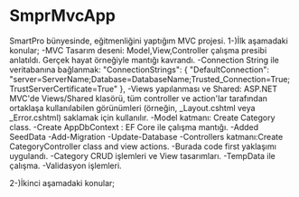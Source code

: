 # SmprMvcApp
SmartPro bünyesinde, eğitmenliğini yaptığım MVC projesi.
1-)İlk aşamadaki konular;
-MVC Tasarım deseni: Model,View,Controller çalışma presibi anlatıldı. Gerçek hayat örneğiyle mantığı kavrandı.
-Connection String ile veritabanına bağlanmak: "ConnectionStrings": {
  "DefaultConnection": "server=ServerName;Database=DatabaseName;Trusted_Connection=True;TrustServerCertificate=True"
},
-Views yapılanması ve Shared: ASP.NET MVC'de Views/Shared klasörü, tüm controller ve action'lar tarafından ortaklaşa kullanılabilen görünümleri (örneğin, _Layout.cshtml veya _Error.cshtml) saklamak için kullanılır.
-Model katmanı: Create Category class.
-Create AppDbContext : EF Core ile çalışma mantığı.
-Added SeedData
-Add-Migration
-Update-Database
-Controllers katmanı:Create CategoryController class and view actions.
-Burada code first yaklaşımı uygulandı.
-Category CRUD işlemleri ve View tasarımları.
-TempData ile çalışma.
-Validasyon işlemleri.

2-)İkinci aşamadaki konular;
